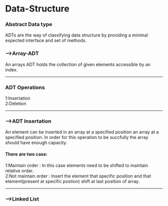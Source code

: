 # Data-Structure
<h3>Abstract Data type</h3>
<p>ADTs are the way of classifying data structure by providing a minimal expected interface and set of methods.</p>
<h3>-->Array-ADT</h3>
An arrays ADT holds the collection of given elements accessible by an index.
<hr>
<h3>ADT Operations</h3>
1:Insertation <br>
2:Deletion
<hr>
<h3>-->ADT Insertation</h3>
An element can be inserted in an array at a specified position an array at a specified position.
In order for this operation to be succfully the array should have enough capacity.
<h4>There are two case:</h4> 
1:Maintain order : In this case elements need to be shifted to maintain relative ordar. <br>
2:Not maintain order : Insert the element that specific position and that element(present at specific postion) shift at last position of array. 
<hr>
<h3>-->Linked List</h3>
